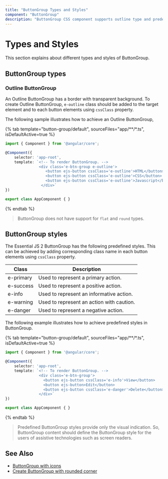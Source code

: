 ```yaml
---
title: "ButtonGroup Types and Styles"
component: "ButtonGroup"
description: "ButtonGroup CSS component supports outline type and predefined styles."
---
```


# Types and Styles

This section explains about different types and styles of ButtonGroup.

## ButtonGroup types

### Outline ButtonGroup

An Outline ButtonGroup has a border with transparent background. To create Outline ButtonGroup, `e-outline` class should
be added to the target element and to each button elements using `cssClass` property.

The following sample illustrates how to achieve an Outline ButtonGroup,

{% tab template="button-group/default", sourceFiles="app/**/*.ts", isDefaultActive=true %}

```typescript
import { Component } from '@angular/core';

@Component({
    selector: 'app-root',
    template: `<!-- To render ButtonGroup. -->
               <div class='e-btn-group e-outline'>
                  <button ejs-button cssClass='e-outline'>HTML</button>
                  <button ejs-button cssClass='e-outline'>CSS</button>
                  <button ejs-button cssClass='e-outline'>Javascript</button>
                </div>`
})

export class AppComponent { }
```

{% endtab %}

> ButtonGroup does not have support for `flat` and `round` types.

## ButtonGroup styles

The Essential JS 2 ButtonGroup has the following predefined styles. This can be achieved by adding corresponding class name
in each button elements using `cssClass` property.

| Class | Description |
| -------- | -------- |
| e-primary | Used to represent a primary action. |
| e-success | Used to represent a positive action. |
| e-info | Used to represent an informative action. |
| e-warning | Used to represent an action with caution. |
| e-danger | Used to represent a negative action. |

The following example illustrates how to achieve predefined styles in ButtonGroup.

{% tab template="button-group/default", sourceFiles="app/**/*.ts", isDefaultActive=true %}

```typescript
import { Component } from '@angular/core';

@Component({
    selector: 'app-root',
    template: `<!-- To render ButtonGroup. -->
               <div class='e-btn-group'>
                 <button ejs-button cssClass='e-info'>View</button>
                 <button ejs-button>Edit</button>
                 <button ejs-button cssClass='e-danger'>Delete</button>
               </div>`
})

export class AppComponent { }
```

{% endtab %}

> Predefined ButtonGroup styles provide only the visual indication. So,
ButtonGroup content should define the ButtonGroup style for the users of assistive technologies such as screen readers.

## See Also

* [ButtonGroup with icons](./how-to/create-buttongroup-with-icons)
* [Create ButtonGroup with rounded corner](./how-to/create-buttongroup-with-rounded-corner)